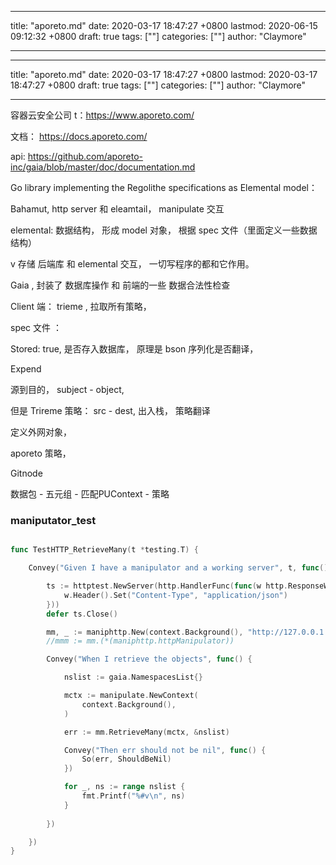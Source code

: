 
---
title: "aporeto.md"
date: 2020-03-17 18:47:27 +0800
lastmod: 2020-06-15 09:12:32 +0800
draft: true
tags: [""]
categories: [""]
author: "Claymore"

---

---
title: "aporeto.md"
date: 2020-03-17 18:47:27 +0800
lastmod: 2020-03-17 18:47:27 +0800
draft: true
tags: [""]
categories: [""]
author: "Claymore"

---
容器云安全公司 t：https://www.aporeto.com/

文档： https://docs.aporeto.com/

api: https://github.com/aporeto-inc/gaia/blob/master/doc/documentation.md



Go library implementing the Regolithe specifications as Elemental model：

Bahamut, http server 和 eleamtail， manipulate 交互 

elemental: 数据结构， 形成 model 对象， 根据 spec 文件（里面定义一些数据结构）

v 存储 后端库 和 elemental 交互， 一切写程序的都和它作用。



Gaia ,  封装了 数据库操作 和 前端的一些 数据合法性检查

Client 端：  trieme , 拉取所有策略， 



spec 文件 ：

Stored: true, 是否存入数据库， 原理是 bson 序列化是否翻译， 

Expend



源到目的， subject - object,  

但是 Trireme 策略： src - dest, 出入栈， 策略翻译



定义外网对象，  

aporeto 策略， 



Gitnode



数据包 - 五元组 - 匹配PUContext - 策略 





### maniputator_test

``` go

func TestHTTP_RetrieveMany(t *testing.T) {

	Convey("Given I have a manipulator and a working server", t, func() {

		ts := httptest.NewServer(http.HandlerFunc(func(w http.ResponseWriter, r *http.Request) {
			w.Header().Set("Content-Type", "application/json")
		}))
		defer ts.Close()

		mm, _ := maniphttp.New(context.Background(), "http://127.0.0.1:12345")
		//mmm := mm.(*(maniphttp.httpManipulator))

		Convey("When I retrieve the objects", func() {

			nslist := gaia.NamespacesList{}

			mctx := manipulate.NewContext(
				context.Background(),
			)

			err := mm.RetrieveMany(mctx, &nslist)

			Convey("Then err should not be nil", func() {
				So(err, ShouldBeNil)
			})

			for _, ns := range nslist {
				fmt.Printf("%#v\n", ns)
			}
			
		})

	})
}
```

